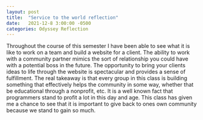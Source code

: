 ```yaml
---
layout: post
title:  "Service to the world reflection"
date:   2021-12-8 3:00:00 -0500
categories: Odyssey Reflection
---
```

Throughout the course of this semester I have been able to see what it is like to work on a team and build a website for a client. The ability to work with a community partner mimics the sort of relationship you could have with a potential boss in the future. The opportunity to bring your clients ideas to life through the website is spectacular and provides a sense of fulfillment. The real takeaway is that every group in this class is building something that effectively helps the community in some way, whether that be educational through a nonprofit, etc. It is a well known fact that programmers stand to profit a lot in this day and age. This class has given me a chance to see that it is important to give back to ones own community because we stand to gain so much. 
